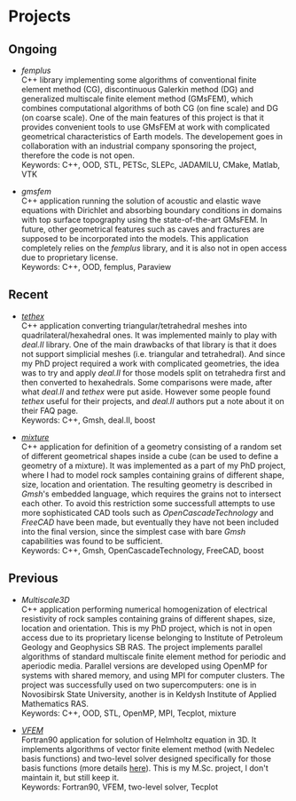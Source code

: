 # Projects

## Ongoing

* _femplus_<br/>
  C++ library implementing some algorithms of conventional finite element method (CG), discontinuous Galerkin method (DG) and generalized multiscale finite element method (GMsFEM), which combines computational algorithms of both CG (on fine scale) and DG (on coarse scale). One of the main features of this project is that it provides convenient tools to use GMsFEM at work with complicated geometrical characteristics of Earth models. The developement goes in collaboration with an industrial company sponsoring the project, therefore the code is not open.<br/>
  Keywords: C++, OOD, STL, PETSc, SLEPc, JADAMILU, CMake, Matlab, VTK

* _gmsfem_<br/>
  C++ application running the solution of acoustic and elastic wave equations with Dirichlet and absorbing boundary conditions in domains with top surface topography using the state-of-the-art GMsFEM. In future, other geometrical features such as caves and fractures are supposed to be incorporated into the models. This application completely relies on the <i>femplus</i> library, and it is also not in open access due to proprietary license.<br/>
  Keywords: C++, OOD, femplus, Paraview

## Recent

* [_tethex_](http://github.com/martemyev/tethex)<br/>
  C++ application converting triangular/tetrahedral meshes into quadrilateral/hexahedral ones. It was implemented mainly to play with _deal.II_ library. One of the main drawbacks of that library is that it does not support simplicial meshes (i.e. triangular and tetrahedral). And since my PhD project required a work with complicated geometries, the idea was to try and apply _deal.II_ for those models split on tetrahedra first and then converted to hexahedrals. Some comparisons were made, after what _deal.II_ and _tethex_ were put aside. However some people found _tethex_ useful for their projects, and _deal.II_ authors put a note about it on their FAQ page.<br/>
  Keywords: C++, Gmsh, deal.II, boost

* [_mixture_](http://github.com/martemyev/mixture)<br/>
  C++ application for definition of a geometry consisting of a random set of different geometrical shapes inside a cube (can be used to define a geometry of a mixture). It was implemented as a part of my PhD project, where I had to model rock samples containing grains of different shape, size, location and orientation. The resulting geometry is described in _Gmsh_'s embedded language, which requires the grains not to intersect each other. To avoid this restriction some successfull attempts to use more sophisticated CAD tools such as _OpenCascadeTechnology_ and _FreeCAD_ have been made, but eventually they have not been included into the final version, since the simplest case with bare _Gmsh_ capabilities was found to be sufficient.<br/>
  Keywords: C++, Gmsh, OpenCascadeTechnology, FreeCAD, boost

## Previous

* _Multiscale3D_<br/>
  C++ application performing numerical homogenization of electrical resistivity of rock samples containing grains of different shapes, size, location and orientation. This is my PhD project, which is not in open access due to its proprietary license belonging to Institute of Petroleum Geology and Geophysics SB RAS. The project implements parallel algorithms of standard multiscale finite element method for periodic and aperiodic media. Parallel versions are developed using OpenMP for systems with shared memory, and using MPI for computer clusters. The project was successfully used on two supercomputers: one is in Novosibirsk State University, another is in Keldysh Institute of Applied Mathematics RAS.<br/>
  Keywords: C++, OOD, STL, OpenMP, MPI, Tecplot, mixture

* [_VFEM_](./sources/vfem.tar.gz)<br/>
  Fortran90 application for solution of Helmholtz equation in 3D. It implements algorithms of vector finite element method (with Nedelec basis functions) and two-level solver designed specifically for those basis functions (more details [here](http://www.sciencedirect.com/science/article/pii/S0898122107007328)). This is my M.Sc. project, I don't maintain it, but still keep it.<br/>
  Keywords: Fortran90, VFEM, two-level solver, Tecplot
